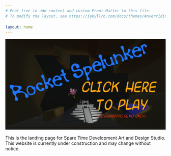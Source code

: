 ```yaml
---
# Feel free to add content and custom Front Matter to this file.
# To modify the layout, see https://jekyllrb.com/docs/themes/#overriding-theme-defaults

layout: home
---
```

<a href="https://sparetimedev.itch.io/rocket-spelunker-demo"><img src="/assets/images/landing.png"></a>

This Is the landing page for Spare Time Development Art and Design Studio.
This website is currently under construction and may change without notice.
